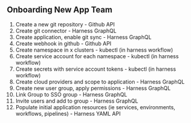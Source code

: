 Onboarding New App Team
-----------------------

1. Create a new git repository - Github API
2. Create git connector - Harness GraphQL
3. Create application, enable git sync - Harness GraphQL
4. Create webhook in github - Github API
5. Create namespace in x clusters - kubectl (in harness workflow)
6. Create service account for each namespace - kubectl (in harness workflow)
7. Create secrets with service account tokens - kubectl (in harness workflow)
8. Create cloud providers and scope to application - Harness GraphQL
9. Create new user group, apply permissions - Harness GraphQL
10. Link Group to SSO group - Harness GraphQL
11. Invite users and add to group - Harness GraphQL
12. Populate initial application resources (ie services, environments, workflows, pipelines) - Harness YAML API